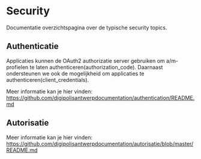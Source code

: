 # Security
Documentatie overzichtspagina over de typische security topics.

## Authenticatie

Applicaties kunnen de OAuth2 authorizatie server gebruiken om a/m-profielen te laten authenticeren(authorization_code). Daarnaast ondersteunen we ook de mogelijkheid om applicaties te authenticeren(client_credentials). 

Meer informatie kan je hier vinden: https://github.com/digipolisantwerpdocumentation/authentication/README.md

## Autorisatie

Meer informatie kan je hier vinden: https://github.com/digipolisantwerpdocumentation/autorisatie/blob/master/README.md
